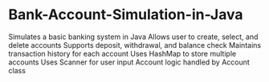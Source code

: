 # Bank-Account-Simulation-in-Java
Simulates a basic banking system in Java  Allows user to create, select, and delete accounts  Supports deposit, withdrawal, and balance check  Maintains transaction history for each account  Uses HashMap to store multiple accounts  Uses Scanner for user input  Account logic handled by Account class
